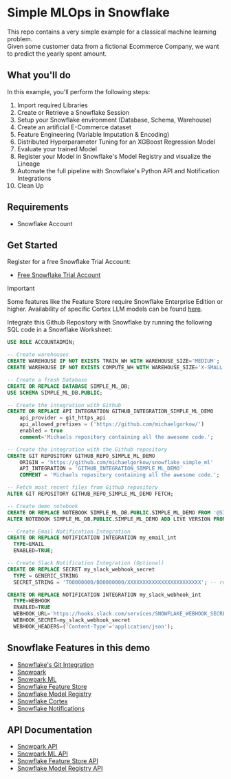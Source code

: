 # Simple MLOps in Snowflake
This repo contains a very simple example for a classical machine learning problem.  
Given some customer data from a fictional Ecommerce Company, we want to predict the yearly spent amount.

## What you'll do
In this example, you'll perform the following steps:
1. Import required Libraries
2. Create or Retrieve a Snowflake Session
3. Setup your Snowflake environment (Database, Schema, Warehouse)
4. Create an artificial E-Commerce dataset 
5. Feature Engineering (Variable Imputation & Encoding)
6. Distributed Hyperparameter Tuning for an XGBoost Regression Model
7. Evaluate your trained Model
8. Register your Model in Snowflake's Model Registry and visualize the Lineage
9. Automate the full pipeline with Snowflake's Python API and Notification Integrations
10. Clean Up

## Requirements
* Snowflake Account

## Get Started
Register for a free Snowflake Trial Account:
- [Free Snowflake Trial Account](https://signup.snowflake.com/)

> [!IMPORTANT]
> Some features like the Feature Store require Snowflake Enterprise Edition or higher. Availability of specific Cortex LLM models can be found [here](https://docs.snowflake.com/en/user-guide/snowflake-cortex/llm-functions#availability).

Integrate this Github Repository with Snowflake by running the following SQL code in a Snowflake Worksheet:
```sql
USE ROLE ACCOUNTADMIN;

-- Create warehouses
CREATE WAREHOUSE IF NOT EXISTS TRAIN_WH WITH WAREHOUSE_SIZE='MEDIUM';
CREATE WAREHOUSE IF NOT EXISTS COMPUTE_WH WITH WAREHOUSE_SIZE='X-SMALL';

-- Create a fresh Database
CREATE OR REPLACE DATABASE SIMPLE_ML_DB;
USE SCHEMA SIMPLE_ML_DB.PUBLIC;

-- Create the integration with Github
CREATE OR REPLACE API INTEGRATION GITHUB_INTEGRATION_SIMPLE_ML_DEMO
    api_provider = git_https_api
    api_allowed_prefixes = ('https://github.com/michaelgorkow/')
    enabled = true
    comment='Michaels repository containing all the awesome code.';

-- Create the integration with the Github repository
CREATE GIT REPOSITORY GITHUB_REPO_SIMPLE_ML_DEMO 
	ORIGIN = 'https://github.com/michaelgorkow/snowflake_simple_ml' 
	API_INTEGRATION = 'GITHUB_INTEGRATION_SIMPLE_ML_DEMO' 
	COMMENT = 'Michaels repository containing all the awesome code.';

-- Fetch most recent files from Github repository
ALTER GIT REPOSITORY GITHUB_REPO_SIMPLE_ML_DEMO FETCH;

-- Create demo notebook
CREATE OR REPLACE NOTEBOOK SIMPLE_ML_DB.PUBLIC.SIMPLE_ML_DEMO FROM '@SIMPLE_ML_DB.PUBLIC.GITHUB_REPO_SIMPLE_ML_DEMO/branches/main/' MAIN_FILE = 'demo_notebook.ipynb' QUERY_WAREHOUSE = compute_wh;
ALTER NOTEBOOK SIMPLE_ML_DB.PUBLIC.SIMPLE_ML_DEMO ADD LIVE VERSION FROM LAST;

-- Create Email Notification Integration
CREATE OR REPLACE NOTIFICATION INTEGRATION my_email_int
  TYPE=EMAIL
  ENABLED=TRUE;

-- Create Slack Notification Integration (Optional)
CREATE OR REPLACE SECRET my_slack_webhook_secret
  TYPE = GENERIC_STRING
  SECRET_STRING = 'T00000000/B00000000/XXXXXXXXXXXXXXXXXXXXXXXX'; -- replace with your secret

CREATE OR REPLACE NOTIFICATION INTEGRATION my_slack_webhook_int
  TYPE=WEBHOOK
  ENABLED=TRUE
  WEBHOOK_URL='https://hooks.slack.com/services/SNOWFLAKE_WEBHOOK_SECRET'
  WEBHOOK_SECRET=my_slack_webhook_secret
  WEBHOOK_HEADERS=('Content-Type'='application/json');
```

## Snowflake Features in this demo
* [Snowflake's Git Integration](https://docs.snowflake.com/en/developer-guide/git/git-overview)
* [Snowpark](https://docs.snowflake.com/en/developer-guide/snowpark/python/index)
* [Snowpark ML](https://docs.snowflake.com/en/developer-guide/snowpark-ml/overview)
* [Snowflake Feature Store](https://docs.snowflake.com/en/developer-guide/snowpark-ml/feature-store/overview)
* [Snowflake Model Registry](https://docs.snowflake.com/en/developer-guide/snowpark-ml/model-registry/overview)
* [Snowflake Cortex](https://docs.snowflake.com/en/user-guide/snowflake-cortex/llm-functions)
* [Snowflake Notifications](https://docs.snowflake.com/en/user-guide/notifications/about-notifications)

## API Documentation
* [Snowpark API](https://docs.snowflake.com/developer-guide/snowpark/reference/python/latest/snowpark/index)
* [Snowpark ML API](https://docs.snowflake.com/en/developer-guide/snowpark-ml/reference/latest/index)
* [Snowflake Feature Store API](https://docs.snowflake.com/en/developer-guide/snowpark-ml/reference/latest/feature_store)
* [Snowflake Model Registry API](https://docs.snowflake.com/en/developer-guide/snowpark-ml/reference/latest/registry)